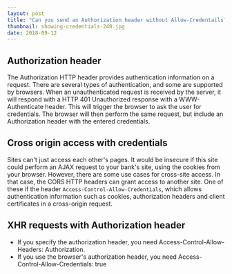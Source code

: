 ```yaml
---
layout: post
title: "Can you send an Authorization header without Allow-Credentails?"
thumbnail: showing-credentials-240.jpg
date: 2018-09-12
---
```


<!-- photo source: https://commons.wikimedia.org/wiki/File:Showing_off_Credentials!_-_Online_Relations_Manager_@VisitTampaBay_-_@TheKatLewis_TampaBay.jpg -->

## Authorization header

The Authorization HTTP header provides authentication information on a request. There are several types of authentication, and some are supported by browsers. When an unauthenticated request is received by the server, it will respond with a HTTP 401 Unauthorized response with a WWW-Authenticate header. This will trigger the browser to ask the user for credentials. The browser will then perform the same request, but include an Authorization header with the entered credentials.

## Cross origin access with credentials

Sites can't just access each other's pages. It would be insecure if this site could perform an AJAX request to your bank's site, using the cookies from your browser. However, there are some use cases for cross-site access. In that case, the CORS HTTP headers can grant access to another site. One of these if the header `Access-Control-Allow-Credentials`, which allows authentication information such as cookies, authorization headers and client certificates in a cross-origin request.

## XHR requests with Authorization header


* If you specify the authorization header, you need Access-Control-Allow-Headers: Authorization.
* If you use the browser's authorization header, you need Access-Control-Allow-Credentials: true
